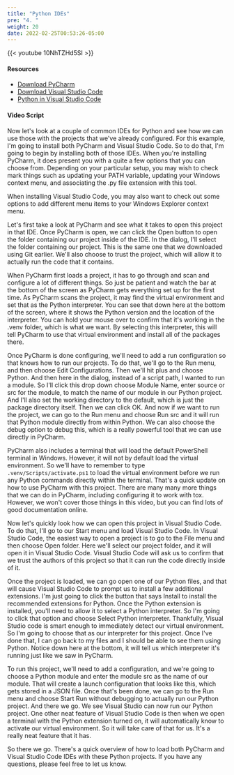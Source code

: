 ```yaml
---
title: "Python IDEs"
pre: "4. "
weight: 20
date: 2022-02-25T00:53:26-05:00
---
```


{{< youtube 10NhTZHd5SI   >}}

#### Resources

* [Download PyCharm](https://www.jetbrains.com/pycharm/download/#section=windows)
* [Download Visual Studio Code](https://code.visualstudio.com/)
* [Python in Visual Studio Code](https://code.visualstudio.com/docs/languages/python)

#### Video Script

Now let's look at a couple of common IDEs for Python and see how we can use those with the projects that we've already configured. For this example, I'm going to install both PyCharm and Visual Studio Code. So to do that, I'm going to begin by installing both of those IDEs. When you're installing PyCharm, it does present you with a quite a few options that you can choose from. Depending on your particular setup, you may wish to check mark things such as updating your PATH variable, updating your Windows context menu, and associating the .py file extension with this tool. 

When installing Visual Studio Code, you may also want to check out some options to add different menu items to your Windows Explorer context menu.

Let's first take a look at PyCharm and see what it takes to open this project in that IDE. Once PyCharm is open, we can click the Open button to open the folder containing our project inside of the IDE. In the dialog, I'll select the folder containing our project. This is the same one that we downloaded using Git earlier. We'll also choose to trust the project, which will allow it to actually run the code that it contains. 

When PyCharm first loads a project, it has to go through and scan and configure a lot of different things. So just be patient and watch the bar at the bottom of the screen as PyCharm gets everything set up for the first time. As PyCharm scans the project, it may find the virtual environment and set that as the Python interpreter. You can see that down here at the bottom of the screen, where it shows the Python version and the location of the interpreter. You can hold your mouse over to confirm that it's working in the .venv folder, which is what we want. By selecting this interpreter, this will tell PyCharm to use that virtual environment and install all of the packages there. 

Once PyCharm is done configuring, we'll need to add a run configuration so that knows how to run our projects. To do that, we'll go to the Run menu, and then choose Edit Configurations. Then we'll hit plus and choose Python. And then here in the dialog, instead of a script path, I wanted to run a module. So I'll click this drop down choose Module Name, enter source or src for the module, to match the name of our module in our Python project. And I'll also set the working directory to the default, which is just the package directory itself. Then we can click OK. And now if we want to run the project, we can go to the Run menu and choose Run src and it will run that Python module directly from within Python. We can also choose the debug option to debug this, which is a really powerful tool that we can use directly in PyCharm. 

PyCharm also includes a terminal that will load the default PowerShell terminal in Windows. However, it will not by default load the virtual environment. So we'll have to remember to type `.venv/Scripts/activate.ps1` to load the virtual environment before we run any Python commands directly within the terminal. That's a quick update on how to use PyCharm with this project. There are many many more things that we can do in PyCharm, including configuring it to work with tox. However, we won't cover those things in this video, but you can find lots of good documentation online. 

Now let's quickly look how we can open this project in Visual Studio Code. To do that, I'll go to our Start menu and load Visual Studio Code. In Visual Studio Code, the easiest way to open a project is to go to the File menu and then choose Open folder. Here we'll select our project folder, and it will open it in Visual Studio Code. Visual Studio Code will ask us to confirm that we trust the authors of this project so that it can run the code directly inside of it. 

Once the project is loaded, we can go open one of our Python files, and that will cause Visual Studio Code to prompt us to install a few additional extensions. I'm just going to click the button that says Install to install the recommended extensions for Python. Once the Python extension is installed, you'll need to allow it to select a Python interpreter. So I'm going to click that option and choose Select Python interpreter. Thankfully, Visual Studio code is smart enough to immediately detect our virtual environment. So I'm going to choose that as our interpreter for this project. Once I've done that, I can go back to my files and I should be able to see them using Python. Notice down here at the bottom, it will tell us which interpreter it's running just like we saw in PyCharm. 

To run this project, we'll need to add a configuration, and we're going to choose a Python module and enter the module src as the name of our module. That will create a launch configuration that looks like this, which gets stored in a JSON file. Once that's been done, we can go to the Run menu and choose Start Run without debugging to actually run our Python project. And there we go. We see Visual Studio can now run our Python project. One other neat feature of Visual Studio Code is then when we open a terminal with the Python extension turned on, it will automatically know to activate our virtual environment. So it will take care of that for us. It's a really neat feature that it has. 

So there we go. There's a quick overview of how to load both PyCharm and Visual Studio Code IDEs with these Python projects. If you have any questions, please feel free to let us know.

